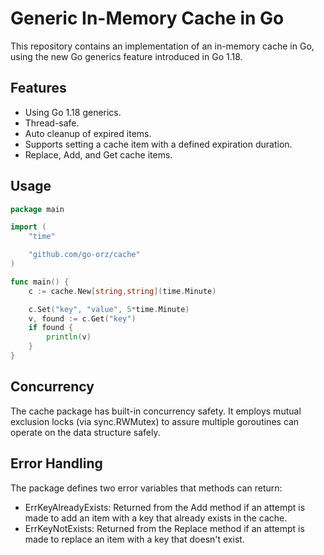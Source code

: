 # Generic In-Memory Cache in Go

This repository contains an implementation of an in-memory cache in Go, using the new Go generics feature introduced in Go 1.18.

## Features

- Using Go 1.18 generics.
- Thread-safe.
- Auto cleanup of expired items.
- Supports setting a cache item with a defined expiration duration.
- Replace, Add, and Get cache items.

## Usage

```go
package main

import (
	"time"

	"github.com/go-orz/cache"
)

func main() {
	c := cache.New[string,string](time.Minute)

	c.Set("key", "value", 5*time.Minute)
	v, found := c.Get("key")
	if found {
		println(v)
	}
}

```

## Concurrency

The cache package has built-in concurrency safety. It employs mutual exclusion locks (via sync.RWMutex) to assure multiple goroutines can operate on the data structure safely.

## Error Handling

The package defines two error variables that methods can return:
 - ErrKeyAlreadyExists: Returned from the Add method if an attempt is made to add an item with a key that already exists in the cache.
- ErrKeyNotExists: Returned from the Replace method if an attempt is made to replace an item with a key that doesn't exist.

